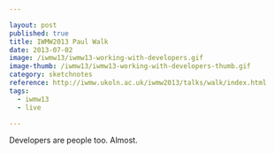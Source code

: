 ```yaml
---

layout: post
published: true
title: IWMW2013 Paul Walk
date: 2013-07-02
image: /iwmw13/iwmw13-working-with-developers.gif
image-thumb: /iwmw13/iwmw13-working-with-developers-thumb.gif
category: sketchnotes
reference: http://iwmw.ukoln.ac.uk/iwmw2013/talks/walk/index.html
tags:
  - iwmw13
  - live

---
```


Developers are people too. Almost.
